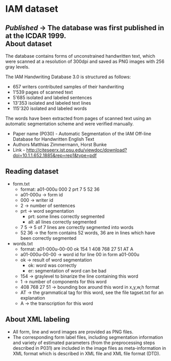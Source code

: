 IAM dataset
=====================

_Published_ -> The database was first published in at the ICDAR 1999.  
About dataset
------------------
The database contains forms of unconstrained handwritten text, which were scanned at a resolution of 300dpi and saved as PNG images with 256 gray levels. 

The IAM Handwriting Database 3.0 is structured as follows:
- 657 writers contributed samples of their handwriting
- 1'539 pages of scanned text
- 5'685 isolated and labeled sentences
- 13'353 isolated and labeled text lines
- 115'320 isolated and labeled words

The words have been extracted from pages of scanned text using an automatic segmentation scheme and were verified manually. 
- Paper name (P030) - Automatic Segmentation of the IAM Off-line Database for Handwritten English Text
- Authors Matthias Zimmermann, Horst Bunke
- Link - http://citeseerx.ist.psu.edu/viewdoc/download?doi=10.1.1.652.1885&rep=rep1&type=pdf


Reading dataset
----------------
- form.txt
  - format: a01-000u 000 2 prt 7 5 52 36
  - a01-000u  -> form id
  - 000       -> writer id
  - 2         -> number of sentences
  - prt       -> word segmentation
    - prt: some lines correctly segmented
    - all: all lines correctly segmented
  - 7 5       -> 5 of 7 lines are correctly segmented into words
  - 52 36     -> the form contains 52 words, 36 are in lines which have been correctly segmented
- words.txt
  - format: a01-000u-00-00 ok 154 1 408 768 27 51 AT A
  - a01-000u-00-00  -> word id for line 00 in form a01-000u
  - ok              -> result of word segmentation
    - ok: word was correctly
    - er: segmentation of word can be bad
  - 154             -> graylevel to binarize the line containing this word
  - 1 -> number of components for this word
  - 408 768 27 51   -> bounding box around this word in x,y,w,h format
  - AT -> the grammatical tag for this word, see the file tagset.txt for an explanation
  - A -> the transcription for this word




About XML labeling
------------------

- All form, line and word images are provided as PNG files.
- The corresponding form label files, including segmentation information and variety of estimated parameters (from the preprocessing steps described in P031) are included in the image files as meta-information in XML format which is described in XML file and XML file format (DTD).